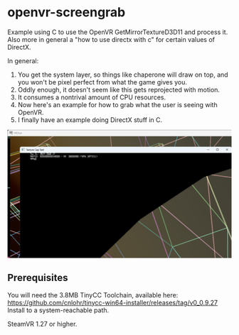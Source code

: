 # openvr-screengrab

Example using C to use the OpenVR GetMirrorTextureD3D11 and process it.  Also more in general a "how to use directx with c" for certain values of DirectX.

In general:
1. You get the system layer, so things like chaperone will draw on top, and you won't be pixel perfect from what the game gives you.
2. Oddly enough, it doesn't seem like this gets reprojected with motion.
3. It consumes a nontrival amount of CPU resources.
4. Now here's an example for how to grab what the user is seeing with OpenVR.
5. I finally have an example doing DirectX stuff in C.

![screenshot](https://github.com/cnlohr/openvr-screengrab/blob/master/openvr-screengrab.png?raw=true)


## Prerequisites

You will need the 3.8MB TinyCC Toolchain, available here: https://github.com/cnlohr/tinycc-win64-installer/releases/tag/v0_0.9.27 Install to a system-reachable path.

SteamVR 1.27 or higher.
